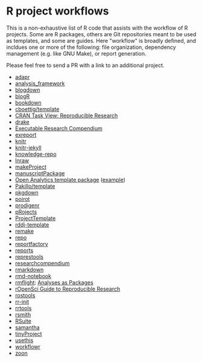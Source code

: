 # R project workflows

This is a non-exhaustive list of R code that assists with the workflow of R
projects. Some are R packages, others are Git repositories meant to be used as
templates, and some are guides. Here "workflow" is broadly defined, and incldues
one or more of the following: file organization, dependency management (e.g.
like GNU Make), or report generation.

Please feel free to send a PR with a link to an additional project.

* [adapr][]
* [analysis_framework][]
* [blogdown][]
* [blogR][]
* [bookdown][]
* [cboettig/template][]
* [CRAN Task View: Reproducible Research][cran-rr]
* [drake][]
* [Executable Research Compendium][erc]
* [exreport][]
* [knitr][]
* [knitr-jekyll][]
* [knowledge-repo][]
* [lnraw][]
* [makeProject][]
* [manuscriptPackage][]
* [Open Analytics template package][openanalytics] ([example][openanalytics-ex])
* [Pakillo/template][]
* [pkgdown][]
* [poirot][]
* [prodigenr][]
* [pRojects][]
* [ProjectTemplate][]
* [rddj-template][]
* [remake][]
* [repo][]
* [reportfactory][]
* [reports][]
* [represtools][]
* [researchcompendium][]
* [rmarkdown][]
* [rmd-notebook][]
* [rmflight][]: [Analyses as Packages][rmflight-post]
* [rOpenSci Guide to Reproducible Research][rOpenSci]
* [rostools][]
* [rr-init][]
* [rrtools][]
* [rsmith][]
* [RSuite][]
* [samantha][]
* [tinyProject][]
* [usethis][]
* [workflowr][]
* [zoon][]

[adapr]: https://github.com/gelfondjal/adapr
[analysis_framework]: https://github.com/jimhester/analysis_framework
[blogdown]: https://github.com/rstudio/blogdown
[blogR]: https://github.com/rmflight/blogR
[bookdown]: https://github.com/rstudio/bookdown
[cboettig/template]: https://github.com/cboettig/template
[cran-rr]: https://cran.r-project.org/web/views/ReproducibleResearch.html
[drake]: https://ropensci.github.io/drake/
[erc]: http://o2r.info/erc-spec/
[exreport]: https://github.com/jacintoArias/exreport
[knitr]: https://github.com/yihui/knitr
[knitr-jekyll]: https://github.com/yihui/knitr-jekyll
[knowledge-repo]: https://github.com/airbnb/knowledge-repo
[lnraw]: https://github.com/mmadsen/lnraw
[makeProject]: https://cran.r-project.org/web/packages/makeProject/index.html
[manuscriptPackage]: https://github.com/jhollist/manuscriptPackage
[openanalytics]: https://www.openanalytics.eu/blog/2017/11/21/r-template-package/
[openanalytics-ex]: https://github.com/openanalytics/useR2017_templatePackageExample
[Pakillo/template]: https://github.com/Pakillo/template
[pkgdown]: http://hadley.github.io/pkgdown/
[poirot]: https://github.com/ramnathv/poirot
[prodigenr]: https://github.com/lwjohnst86/prodigenr
[pRojects]: https://github.com/lockedata/pRojects
[ProjectTemplate]: https://github.com/johnmyleswhite/ProjectTemplate
[rddj-template]: https://github.com/grssnbchr/rddj-template
[remake]: https://github.com/richfitz/remake
[repo]: https://github.com/franapoli/repo
[reportfactory]: https://github.com/reconhub/reportfactory
[reports]: https://github.com/trinker/reports
[represtools]: https://github.com/PirateGrunt/represtools
[researchcompendium]: https://github.com/benmarwick/researchcompendium
[rmarkdown]: http://rmarkdown.rstudio.com/
[rmd-notebook]: https://github.com/lmullen/rmd-notebook
[rmflight]: https://github.com/rmflight
[rmflight-post]: https://rmflight.github.io/posts/2014/07/analyses_as_packages.html
[rOpenSci]: https://ropensci.github.io/reproducibility-guide/
[rostools]: https://github.com/lwjohnst86/rostools
[rr-init]: https://github.com/Reproducible-Science-Curriculum/rr-init
[rrtools]: https://github.com/benmarwick/rrtools
[rsmith]: https://github.com/hadley/rsmith
[RSuite]: http://rsuite.io
[samantha]: https://github.com/DASpringate/samatha
[tinyProject]: https://github.com/FrancoisGuillem/tinyProject
[usethis]: http://usethis.r-lib.org/
[workflowr]: https://jdblischak.github.io/workflowr/
[zoon]: https://github.com/zoonproject/zoon
